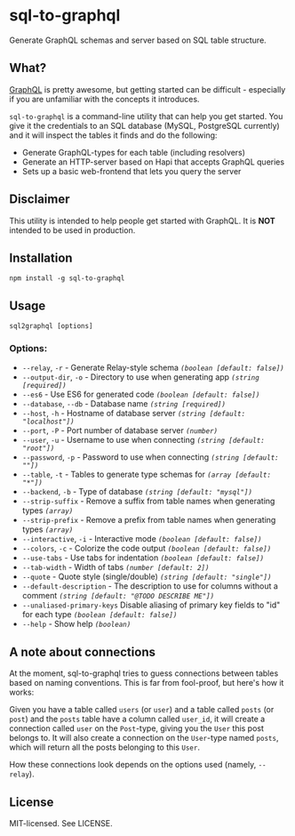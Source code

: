 # sql-to-graphql

Generate GraphQL schemas and server based on SQL table structure.

## What?

[GraphQL](https://facebook.github.io/graphql/) is pretty awesome, but getting started can be difficult - especially if you are unfamiliar with the concepts it introduces.

`sql-to-graphql` is a command-line utility that can help you get started. You give it the credentials to an SQL database (MySQL, PostgreSQL currently) and it will inspect the tables it finds and do the following:

- Generate GraphQL-types for each table (including resolvers)
- Generate an HTTP-server based on Hapi that accepts GraphQL queries
- Sets up a basic web-frontend that lets you query the server

## Disclaimer

This utility is intended to help people get started with GraphQL. It is **NOT** intended to be used in production.

## Installation

`npm install -g sql-to-graphql`

## Usage

`sql2graphql [options]`

### Options:
  
  - `--relay`, `-r` - Generate Relay-style schema *`(boolean [default: false])`*
  - `--output-dir`, `-o` - Directory to use when generating app *`(string [required])`*
  - `--es6` - Use ES6 for generated code *`(boolean [default: false])`*
  - `--database`, `--db` - Database name *`(string [required])`*
  - `--host`, `-h` - Hostname of database server *`(string [default: "localhost"])`*
  - `--port`, `-P` - Port number of database server *`(number)`*
  - `--user`, `-u` - Username to use when connecting *`(string [default: "root"])`*
  - `--password`, `-p` - Password to use when connecting *`(string [default: ""])`*
  - `--table`, `-t` - Tables to generate type schemas for *`(array [default: "*"])`*
  - `--backend`, `-b` - Type of database *`(string [default: "mysql"])`*
  - `--strip-suffix` - Remove a suffix from table names when generating types *`(array)`*
  - `--strip-prefix` - Remove a prefix from table names when generating types *`(array)`*
  - `--interactive`, `-i` - Interactive mode *`(boolean [default: false])`*
  - `--colors`, `-c` - Colorize the code output *`(boolean [default: false])`*
  - `--use-tabs` - Use tabs for indentation *`(boolean [default: false])`*
  - `--tab-width` - Width of tabs *`(number [default: 2])`*
  - `--quote` - Quote style (single/double) *`(string [default: "single"])`*
  - `--default-description` - The description to use for columns without a comment *`(string [default: "@TODO DESCRIBE ME"])`*
  - `--unaliased-primary-keys`  Disable aliasing of primary key fields to "id" for each type *`(boolean [default: false])`*
  - `--help` - Show help *`(boolean)`*

## A note about connections

At the moment, sql-to-graphql tries to guess connections between tables based on naming conventions. This is far from fool-proof, but here's how it works:

Given you have a table called `users` (or `user`) and a table called `posts` (or `post`) and the `posts` table have a column called `user_id`, it will create a connection called `user` on the `Post`-type, giving you the `User` this post belongs to. It will also create a connection on the `User`-type named `posts`, which will return all the posts belonging to this `User`.

How these connections look depends on the options used (namely, `--relay`).

## License

MIT-licensed. See LICENSE.
